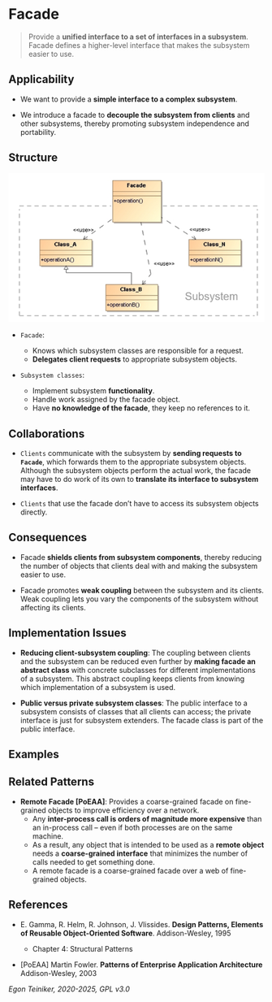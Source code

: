 # Facade

> Provide a **unified interface to a set of interfaces in a subsystem**. 
> Facade defines a higher-level interface that makes the subsystem 
> easier to use.


## Applicability

* We want to provide a **simple interface to a complex subsystem**. 

* We introduce a facade to **decouple the subsystem from clients** 
    and other subsystems, thereby promoting subsystem independence 
    and portability.


## Structure

![Class Diagram](figures/ClassDiagram-Facade.png)

* `Facade`: 
    * Knows which subsystem classes are responsible for a request.
    * **Delegates client requests** to appropriate subsystem objects.

* `Subsystem classes`:
    * Implement subsystem **functionality**.
    * Handle work assigned by the facade object.
    * Have **no knowledge of the facade**, they keep no references to it.


## Collaborations

* `Clients` communicate with the subsystem by **sending requests to `Facade`**, 
    which forwards them to the appropriate subsystem objects. Although the 
    subsystem objects perform the actual work, the facade may have to do work 
    of its own to **translate its interface to subsystem interfaces**.

* `Clients` that use the facade don’t have to access its subsystem objects 
    directly.


## Consequences

* Facade **shields clients from subsystem components**, thereby reducing 
    the number of objects that clients deal with and making the subsystem 
    easier to use.

* Facade promotes **weak coupling** between the subsystem and its clients. 
    Weak coupling lets you vary the components of the subsystem without 
    affecting its clients.


## Implementation Issues

* **Reducing client-subsystem coupling**: The coupling between clients and 
    the subsystem can be reduced even further by **making facade an abstract 
    class** with concrete subclasses for different implementations of a subsystem. 
    This abstract coupling keeps clients from knowing which implementation 
    of a subsystem is used.

* **Public versus private subsystem classes**: The public interface to 
    a subsystem consists of classes that all clients can access; 
    the private interface is just for subsystem extenders. The facade 
    class is part of the public interface. 

## Examples 



## Related Patterns

* **Remote Facade [PoEAA]**: Provides a coarse-grained facade on fine-grained 
    objects to improve efficiency over a network.
    * Any **inter-process call is orders of magnitude more expensive** than 
        an in-process call – even if both processes are on the same machine.
    * As a result, any object that is intended to be used as a **remote object** 
        needs a **coarse-grained interface** that minimizes the number of calls 
        needed to get something done.
    * A remote facade is a coarse-grained facade over a web of fine-grained 
        objects.


## References 

* E. Gamma, R. Helm, R. Johnson, J. Vlissides. **Design Patterns, Elements of Reusable Object-Oriented Software**. Addison-Wesley, 1995
    * Chapter 4: Structural Patterns

* [PoEAA] Martin Fowler. **Patterns of Enterprise Application Architecture**
    Addison-Wesley, 2003

*Egon Teiniker, 2020-2025, GPL v3.0*

